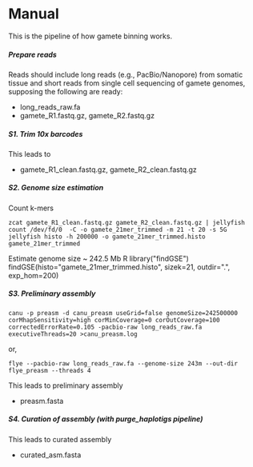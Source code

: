 Manual
=
This is the pipeline of how gamete binning works.

##### Prepare reads

Reads should include long reads (e.g., PacBio/Nanopore) from somatic tissue and short reads from
single cell sequencing of gamete genomes, supposing the following are ready:

* long_reads_raw.fa
* gamete_R1.fastq.gz, gamete_R2.fastq.gz


##### S1. Trim 10x barcodes


This leads to

* gamete_R1_clean.fastq.gz, gamete_R2_clean.fastq.gz


##### S2. Genome size estimation

Count k-mers

    zcat gamete_R1_clean.fastq.gz gamete_R2_clean.fastq.gz | jellyfish count /dev/fd/0  -C -o gamete_21mer_trimmed -m 21 -t 20 -s 5G
    jellyfish histo -h 200000 -o gamete_21mer_trimmed.histo gamete_21mer_trimmed

Estimate genome size ~ 242.5 Mb
    R
    library("findGSE")
    findGSE(histo="gamete_21mer_trimmed.histo", sizek=21, outdir=".", exp_hom=200)

##### S3. Preliminary assembly

    canu -p preasm -d canu_preasm useGrid=false genomeSize=242500000 corMhapSensitivity=high corMinCoverage=0 corOutCoverage=100 correctedErrorRate=0.105 -pacbio-raw long_reads_raw.fa executiveThreads=20 >canu_preasm.log

or,

    flye --pacbio-raw long_reads_raw.fa --genome-size 243m --out-dir flye_preasm --threads 4

This leads to preliminary assembly

* preasm.fasta

##### S4. Curation of assembly (with purge_haplotigs pipeline)

This leads to curated assembly

* curated_asm.fasta
